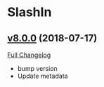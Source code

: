 # SlashIn

## [v8.0.0](https://github.com/funkydude/SlashIn/tree/v8.0.0) (2018-07-17)
[Full Changelog](https://github.com/funkydude/SlashIn/compare/v7.3.0...v8.0.0)

- bump version  
- Update metadata  
